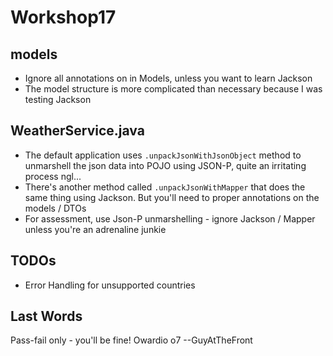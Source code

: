 
# Workshop17

## models
* Ignore all annotations on in Models, unless you want to learn Jackson
* The model structure is more complicated than necessary because I was testing Jackson

## WeatherService.java
* The default application uses `.unpackJsonWithJsonObject` method to unmarshell the json data into POJO using JSON-P, quite an irritating process ngl...
* There's another method called `.unpackJsonWithMapper` that does the same thing using Jackson. But you'll need to proper annotations on the models / DTOs
* For assessment, use Json-P unmarshelling - ignore Jackson / Mapper unless you're an adrenaline junkie

## TODOs
* Error Handling for unsupported countries

## Last Words
Pass-fail only - you'll be fine!
Owardio o7
--GuyAtTheFront
